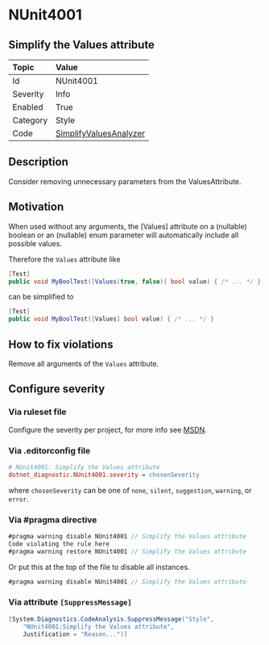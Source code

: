 # NUnit4001

## Simplify the Values attribute

| Topic    | Value
| :--      | :--
| Id       | NUnit4001
| Severity | Info
| Enabled  | True
| Category | Style
| Code     | [SimplifyValuesAnalyzer](https://github.com/nunit/nunit.analyzers/blob/4.4.0/src/nunit.analyzers/SimplifyValues/SimplifyValuesAnalyzer.cs)

## Description

Consider removing unnecessary parameters from the ValuesAttribute.

## Motivation

When used without any arguments, the [Values] attribute on a (nullable) boolean or an (nullable) enum parameter
will automatically include all possible values.

Therefore the `Values` attribute like

```csharp
[Test]
public void MyBoolTest([Values(true, false)] bool value) { /* ... */ } 
```

can be simplified to

```csharp
[Test]
public void MyBoolTest([Values] bool value) { /* ... */ } 
```

## How to fix violations

Remove all arguments of the `Values` attribute.

<!-- start generated config severity -->
## Configure severity

### Via ruleset file

Configure the severity per project, for more info see
[MSDN](https://learn.microsoft.com/en-us/visualstudio/code-quality/using-rule-sets-to-group-code-analysis-rules?view=vs-2022).

### Via .editorconfig file

```ini
# NUnit4001: Simplify the Values attribute
dotnet_diagnostic.NUnit4001.severity = chosenSeverity
```

where `chosenSeverity` can be one of `none`, `silent`, `suggestion`, `warning`, or `error`.

### Via #pragma directive

```csharp
#pragma warning disable NUnit4001 // Simplify the Values attribute
Code violating the rule here
#pragma warning restore NUnit4001 // Simplify the Values attribute
```

Or put this at the top of the file to disable all instances.

```csharp
#pragma warning disable NUnit4001 // Simplify the Values attribute
```

### Via attribute `[SuppressMessage]`

```csharp
[System.Diagnostics.CodeAnalysis.SuppressMessage("Style",
    "NUnit4001:Simplify the Values attribute",
    Justification = "Reason...")]
```
<!-- end generated config severity -->
